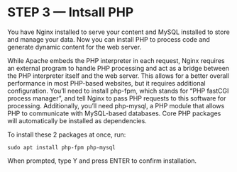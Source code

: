 # STEP 3 — Intsall PHP

You have Nginx installed to serve your content and MySQL installed to store and manage your data. Now you can install PHP to process
code and generate dynamic content for the web server.

While Apache embeds the PHP interpreter in each request, Nginx requires an external program to handle PHP processing and act as a
bridge between the PHP interpreter itself and the web server. This allows for a better overall performance in most PHP-based 
websites, but it requires additional configuration. You’ll need to install php-fpm, which stands for “PHP fastCGI process manager”,
and tell Nginx to pass PHP requests to this software for processing. Additionally, you’ll need php-mysql, a PHP module that allows 
PHP to communicate with MySQL-based databases. Core PHP packages will automatically be installed as dependencies.

To install these 2 packages at once, run:

```
sudo apt install php-fpm php-mysql
```

When prompted, type Y and press ENTER to confirm installation.

